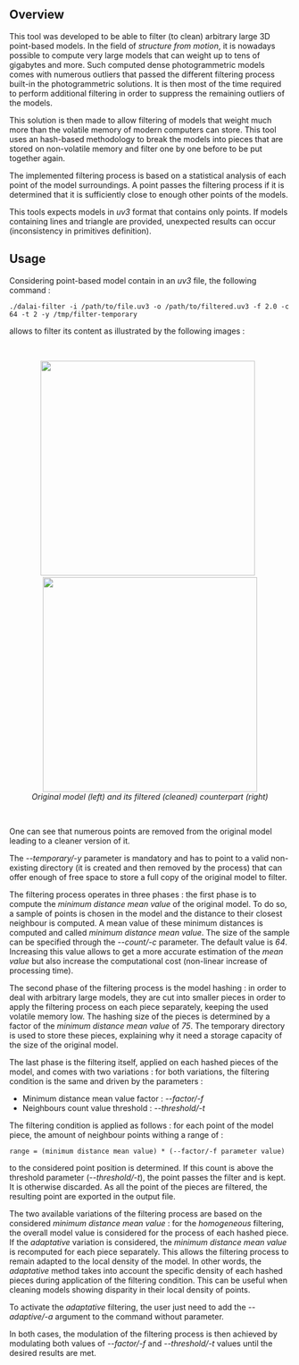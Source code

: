 ## Overview

This tool was developed to be able to filter (to clean) arbitrary large 3D point-based models. In the field of _structure from motion_, it is nowadays possible to compute very large models that can weight up to tens of gigabytes and more. Such computed dense photogrammetric models comes with numerous outliers that passed the different filtering process built-in the photogrammetric solutions. It is then most of the time required to perform additional filtering in order to suppress the remaining outliers of the models.

This solution is then made to allow filtering of models that weight much more than the volatile memory of modern computers can store. This tool uses an hash-based methodology to break the models into pieces that are stored on non-volatile memory and filter one by one before to be put together again.

The implemented filtering process is based on a statistical analysis of each point of the model surroundings. A point passes the filtering process if it is determined that it is sufficiently close to enough other points of the models.

This tools expects models in _uv3_ format that contains only points. If models containing lines and triangle are provided, unexpected results can occur (inconsistency in primitives definition).

## Usage

Considering point-based model contain in an _uv3_ file, the following command :

    ./dalai-filter -i /path/to/file.uv3 -o /path/to/filtered.uv3 -f 2.0 -c 64 -t 2 -y /tmp/filter-temporary

allows to filter its content as illustrated by the following images :

<br />
<p align="center">
<img src="https://github.com/nils-hamel/dalai-suite/blob/master/src/dalai-filter/doc/filter-1.jpg?raw=true" width="384">
&nbsp;
<img src="https://github.com/nils-hamel/dalai-suite/blob/master/src/dalai-filter/doc/filter-2.jpg?raw=true" width="384">
<br />
<i>Original model (left) and its filtered (cleaned) counterpart (right)</i>
</p>
<br />

One can see that numerous points are removed from the original model leading to a cleaner version of it.

The _--temporary/-y_ parameter is mandatory and has to point to a valid non-existing directory (it is created and then removed by the process) that can offer enough of free space to store a full copy of the original model to filter.

The filtering process operates in three phases : the first phase is to compute the _minimum distance mean value_ of the original model. To do so, a sample of points is chosen in the model and the distance to their closest neighbour is computed. A mean value of these minimum distances is computed and called _minimum distance mean value_. The size of the sample can be specified through the _--count/-c_ parameter. The default value is _64_. Increasing this value allows to get a more accurate estimation of the _mean value_ but also increase the computational cost (non-linear increase of processing time).

The second phase of the filtering process is the model hashing : in order to deal with arbitrary large models, they are cut into smaller pieces in order to apply the filtering process on each piece separately, keeping the used volatile memory low. The hashing size of the pieces is determined by a factor of the _minimum distance mean value_ of _75_. The temporary directory is used to store these pieces, explaining why it need a storage capacity of the size of the original model.

The last phase is the filtering itself, applied on each hashed pieces of the model, and comes with two variations : for both variations, the filtering condition is the same and driven by the parameters :

* Minimum distance mean value factor : _--factor/-f_
* Neighbours count value threshold : _--threshold/-t_

The filtering condition is applied as follows : for each point of the model piece, the amount of neighbour points withing a range of :

    range = (minimum distance mean value) * (--factor/-f parameter value)

to the considered point position is determined. If this count is above the threshold parameter (_--threshold/-t_), the point passes the filter and is kept. It is otherwise discarded. As all the point of the pieces are filtered, the resulting point are exported in the output file.

The two available variations of the filtering process are based on the considered _minimum distance mean value_ : for the _homogeneous_ filtering, the overall model value is considered for the process of each hashed piece. If the _adaptative_ variation is considered, the _minimum distance mean value_ is recomputed for each piece separately. This allows the filtering process to remain adapted to the local density of the model. In other words, the _adaptative_ method takes into account the specific density of each hashed pieces during application of the filtering condition. This can be useful when cleaning models showing disparity in their local density of points.

To activate the _adaptative_ filtering, the user just need to add the _--adaptive/-a_ argument to the command without parameter.

In both cases, the modulation of the filtering process is then achieved by modulating both values of _--factor/-f_ and _--threshold/-t_ values until the desired results are met.
